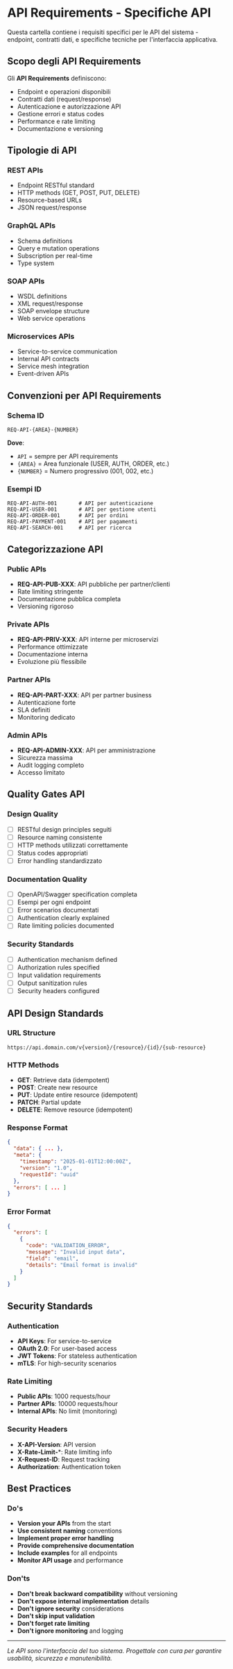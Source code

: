 # API Requirements - Specifiche API

Questa cartella contiene i requisiti specifici per le API del sistema - endpoint, contratti dati, e specifiche tecniche per l'interfaccia applicativa.

## Scopo degli API Requirements

Gli **API Requirements** definiscono:

- Endpoint e operazioni disponibili
- Contratti dati (request/response)
- Autenticazione e autorizzazione API
- Gestione errori e status codes
- Performance e rate limiting
- Documentazione e versioning

## Tipologie di API

### REST APIs

- Endpoint RESTful standard
- HTTP methods (GET, POST, PUT, DELETE)
- Resource-based URLs
- JSON request/response

### GraphQL APIs

- Schema definitions
- Query e mutation operations
- Subscription per real-time
- Type system

### SOAP APIs

- WSDL definitions
- XML request/response
- SOAP envelope structure
- Web service operations

### Microservices APIs

- Service-to-service communication
- Internal API contracts
- Service mesh integration
- Event-driven APIs

## Convenzioni per API Requirements

### Schema ID

```
REQ-API-{AREA}-{NUMBER}
```

**Dove**:

- `API` = sempre per API requirements
- `{AREA}` = Area funzionale (USER, AUTH, ORDER, etc.)
- `{NUMBER}` = Numero progressivo (001, 002, etc.)

### Esempi ID

```
REQ-API-AUTH-001       # API per autenticazione
REQ-API-USER-001       # API per gestione utenti
REQ-API-ORDER-001      # API per ordini
REQ-API-PAYMENT-001    # API per pagamenti
REQ-API-SEARCH-001     # API per ricerca
```

## Categorizzazione API

### Public APIs

- **REQ-API-PUB-XXX**: API pubbliche per partner/clienti
- Rate limiting stringente
- Documentazione pubblica completa
- Versioning rigoroso

### Private APIs

- **REQ-API-PRIV-XXX**: API interne per microservizi
- Performance ottimizzate
- Documentazione interna
- Evoluzione più flessibile

### Partner APIs

- **REQ-API-PART-XXX**: API per partner business
- Autenticazione forte
- SLA definiti
- Monitoring dedicato

### Admin APIs

- **REQ-API-ADMIN-XXX**: API per amministrazione
- Sicurezza massima
- Audit logging completo
- Accesso limitato

## Quality Gates API

### Design Quality

- [ ] RESTful design principles seguiti
- [ ] Resource naming consistente
- [ ] HTTP methods utilizzati correttamente
- [ ] Status codes appropriati
- [ ] Error handling standardizzato

### Documentation Quality

- [ ] OpenAPI/Swagger specification completa
- [ ] Esempi per ogni endpoint
- [ ] Error scenarios documentati
- [ ] Authentication clearly explained
- [ ] Rate limiting policies documented

### Security Standards

- [ ] Authentication mechanism defined
- [ ] Authorization rules specified
- [ ] Input validation requirements
- [ ] Output sanitization rules
- [ ] Security headers configured

## API Design Standards

### URL Structure

```
https://api.domain.com/v{version}/{resource}/{id}/{sub-resource}
```

### HTTP Methods

- **GET**: Retrieve data (idempotent)
- **POST**: Create new resource
- **PUT**: Update entire resource (idempotent)
- **PATCH**: Partial update
- **DELETE**: Remove resource (idempotent)

### Response Format

```json
{
  "data": { ... },
  "meta": {
    "timestamp": "2025-01-01T12:00:00Z",
    "version": "1.0",
    "requestId": "uuid"
  },
  "errors": [ ... ]
}
```

### Error Format

```json
{
  "errors": [
    {
      "code": "VALIDATION_ERROR",
      "message": "Invalid input data",
      "field": "email",
      "details": "Email format is invalid"
    }
  ]
}
```

## Security Standards

### Authentication

- **API Keys**: For service-to-service
- **OAuth 2.0**: For user-based access
- **JWT Tokens**: For stateless authentication
- **mTLS**: For high-security scenarios

### Rate Limiting

- **Public APIs**: 1000 requests/hour
- **Partner APIs**: 10000 requests/hour
- **Internal APIs**: No limit (monitoring)

### Security Headers

- **X-API-Version**: API version
- **X-Rate-Limit-***: Rate limiting info
- **X-Request-ID**: Request tracking
- **Authorization**: Authentication token

## Best Practices

### Do's

- **Version your APIs** from the start
- **Use consistent naming** conventions
- **Implement proper error handling**
- **Provide comprehensive documentation**
- **Include examples** for all endpoints
- **Monitor API usage** and performance

### Don'ts

- **Don't break backward compatibility** without versioning
- **Don't expose internal implementation** details
- **Don't ignore security** considerations
- **Don't skip input validation**
- **Don't forget rate limiting**
- **Don't ignore monitoring** and logging

---

*Le API sono l'interfaccia del tuo sistema. Progettale con cura per garantire usabilità, sicurezza e manutenibilità.*
